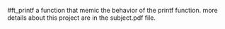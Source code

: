 #ft_printf
	a function that memic the behavior of the printf function.
	more details about this project are in the subject.pdf file.
